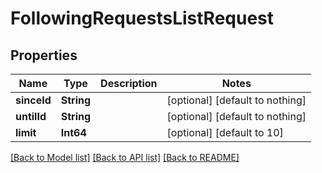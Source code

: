 # FollowingRequestsListRequest


## Properties
Name | Type | Description | Notes
------------ | ------------- | ------------- | -------------
**sinceId** | **String** |  | [optional] [default to nothing]
**untilId** | **String** |  | [optional] [default to nothing]
**limit** | **Int64** |  | [optional] [default to 10]


[[Back to Model list]](../README.md#models) [[Back to API list]](../README.md#api-endpoints) [[Back to README]](../README.md)


